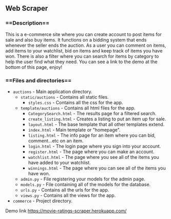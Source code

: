 ## Web Scraper

### ==Description==</h3>
This is a e-commerce site where you can create account to post items for sale and also buy items. It functions on a bidding system that ends whenever the seller ends the auction. As a user you can comment on items, add items to your watchlist, bid on items and keep track of items you have won. There is also a filter where you can search for items by category to help the user find what they need. You can see a link to the demo at the bottom of this page, enjoy!

### ==Files and directories==
- `auctions` - Main application directory.
  - `static/auctions` - Contains all static files.
    - `styles.css` - Contains all the css for the app.
  - `template/auctions` - Contains all html files for the app.
    - `CategorySearch.html` - The results page for a filtered search.
    - `create_listing.html` - Creates a listing to put an item up for sale.
    - `layout.html` - The base template that all other templates extend.
    - `index.html` - Main template or "homepage".
    - `listing.html` - The info page for an item where you can bid, comment...etc on an item.
    - `login.html` - The login page where you sign into your account.
    - `register.html` - The page where you can make an account.
    - `watchlist.html` - The page where you see all of the items you have added to your watchlist.
    - `winnings.html` - The page where you can see all of the items you have won.
  - `admin.py` - File registering your models for the admin page.
  - `models.py` - File containing all of the models for the database.
  - `urls.py` - Contains all the urls for the app.
  - `views.py` - Contains all the views for the app.
- `commerce` - Project directory.

Demo link https://movie-ratings-scraper.herokuapp.com/